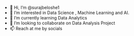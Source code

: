 - 👋 Hi, I’m @surajbeloshe1
- 👀 I’m interested in Data Science , Machine Learning and AI.
- 🌱 I’m currently learning Data Analytics
- 💞️ I’m looking to collaborate on Data Analysis Project
- 📫 Reach at me by socials

<!---
surajbeloshe1/surajbeloshe1 is a ✨ special ✨ repository because its `README.md` (this file) appears on your GitHub profile.
You can click the Preview link to take a look at your changes.
--->
